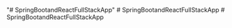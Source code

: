 "# SpringBootandReactFullStackApp" 
#   S p r i n g B o o t a n d R e a c t F u l l S t a c k A p p  
 #   S p r i n g B o o t a n d R e a c t F u l l S t a c k A p p  
 